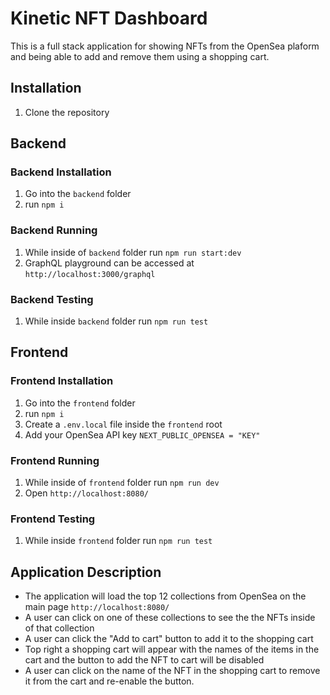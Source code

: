 # Kinetic NFT Dashboard

This is a full stack application for showing NFTs from the OpenSea plaform and being able to add and remove them using a shopping cart.

## Installation

1. Clone the repository

## Backend

### Backend Installation

1. Go into the `backend` folder
2. run `npm i`

### Backend Running

1. While inside of `backend` folder run `npm run start:dev`
2. GraphQL playground can be accessed at `http://localhost:3000/graphql`

### Backend Testing

1. While inside `backend` folder run `npm run test`

## Frontend

### Frontend Installation

1. Go into the `frontend` folder
2. run `npm i`
3. Create a `.env.local` file inside the `frontend` root
4. Add your OpenSea API key `NEXT_PUBLIC_OPENSEA = "KEY"`

### Frontend Running

1. While inside of `frontend` folder run `npm run dev`
2. Open `http://localhost:8080/`

### Frontend Testing

1. While inside `frontend` folder run `npm run test`

## Application Description

- The application will load the top 12 collections from OpenSea on the main page `http://localhost:8080/`
- A user can click on one of these collections to see the the NFTs inside of that collection
- A user can click the "Add to cart" button to add it to the shopping cart
- Top right a shopping cart will appear with the names of the items in the cart and the button to add the NFT to cart will be disabled
- A user can click on the name of the NFT in the shopping cart to remove it from the cart and re-enable the button.

